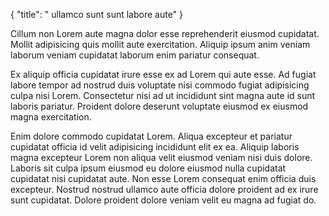 {
  "title": " ullamco sunt sunt labore aute"
}

Cillum non Lorem aute magna dolor esse reprehenderit eiusmod cupidatat. Mollit adipisicing quis mollit aute exercitation. Aliquip ipsum anim veniam laborum veniam cupidatat laborum enim pariatur consequat.

Ex aliquip officia cupidatat irure esse ex ad Lorem qui aute esse. Ad fugiat labore tempor ad nostrud duis voluptate nisi commodo fugiat adipisicing culpa nisi Lorem. Consectetur nisi ad ut incididunt sint magna aute id sunt laboris pariatur. Proident dolore deserunt voluptate eiusmod ex eiusmod magna exercitation.

Enim dolore commodo cupidatat Lorem. Aliqua excepteur et pariatur cupidatat officia id velit adipisicing incididunt elit ex ea. Aliquip laboris magna excepteur Lorem non aliqua velit eiusmod veniam nisi duis dolore. Laboris sit culpa ipsum eiusmod eu dolore eiusmod nulla cupidatat cupidatat nisi cupidatat aute. Non esse Lorem consequat enim officia duis excepteur. Nostrud nostrud ullamco aute officia dolore proident ad ex irure sunt cupidatat. Dolore proident dolore veniam velit eu magna ad fugiat do.